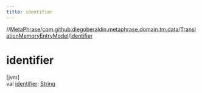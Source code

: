 ```yaml
---
title: identifier
---
```

//[MetaPhrase](../../../index.html)/[com.github.diegoberaldin.metaphrase.domain.tm.data](../index.html)/[TranslationMemoryEntryModel](index.html)/[identifier](identifier.html)



# identifier



[jvm]\
val [identifier](identifier.html): [String](https://kotlinlang.org/api/latest/jvm/stdlib/kotlin/-string/index.html)




